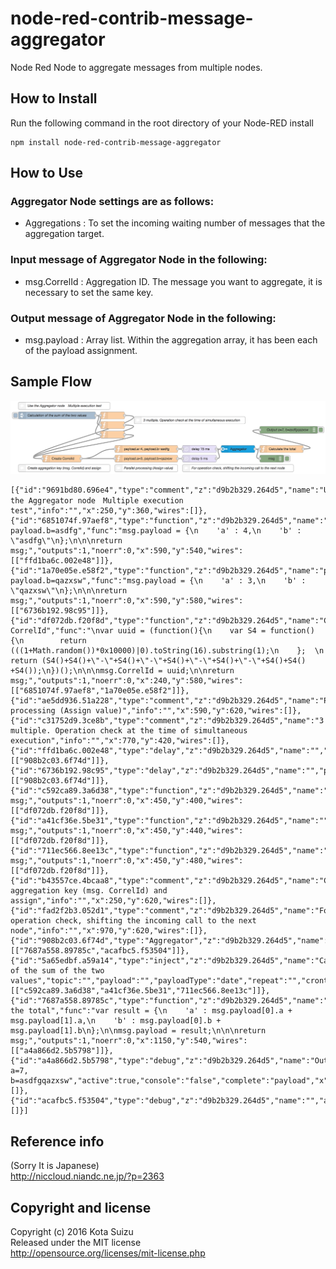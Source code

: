 # node-red-contrib-message-aggregator

Node Red Node to aggregate messages from multiple nodes.  

## How to Install

Run the following command in the root directory of your Node-RED install

```
npm install node-red-contrib-message-aggregator
```

## How to Use

### Aggregator Node settings are as follows:
- Aggregations : To set the incoming waiting number of messages that the aggregation target.

### Input message of Aggregator Node in the following:
- msg.CorrelId : Aggregation ID. The message you want to aggregate, it is necessary to set the same key.

### Output message of Aggregator Node in the following:
- msg.payload : Array list. Within the aggregation array, it has been each of the payload assignment.

## Sample Flow
![SampleFlowImage](./docimage/flow.png)
```
[{"id":"9691bd80.696e4","type":"comment","z":"d9b2b329.264d5","name":"Use the Aggregator node　Multiple execution test","info":"","x":250,"y":360,"wires":[]},{"id":"6851074f.97aef8","type":"function","z":"d9b2b329.264d5","name":"payload.a=4, payload.b=asdfg","func":"msg.payload = {\n    'a' : 4,\n    'b' : \"asdfg\"\n};\n\n\nreturn msg;","outputs":1,"noerr":0,"x":590,"y":540,"wires":[["ffd1ba6c.002e48"]]},{"id":"1a70e05e.e58f2","type":"function","z":"d9b2b329.264d5","name":"payload.a=3, payload.b=qazxsw","func":"msg.payload = {\n    'a' : 3,\n    'b' : \"qazxsw\"\n};\n\n\nreturn msg;","outputs":1,"noerr":0,"x":590,"y":580,"wires":[["6736b192.98c95"]]},{"id":"df072db.f20f8d","type":"function","z":"d9b2b329.264d5","name":"Create CorrelId","func":"\nvar uuid = (function(){\n    var S4 = function() {\n        return (((1+Math.random())*0x10000)|0).toString(16).substring(1);\n    };  \n    return (S4()+S4()+\"-\"+S4()+\"-\"+S4()+\"-\"+S4()+\"-\"+S4()+S4() +S4());\n})();\n\n\nmsg.CorrelId = uuid;\n\nreturn msg;","outputs":1,"noerr":0,"x":240,"y":580,"wires":[["6851074f.97aef8","1a70e05e.e58f2"]]},{"id":"ae5dd936.51a228","type":"comment","z":"d9b2b329.264d5","name":"Parallel processing (Assign value)","info":"","x":590,"y":620,"wires":[]},{"id":"c31752d9.3ce8b","type":"comment","z":"d9b2b329.264d5","name":"3 multiple. Operation check at the time of simultaneous execution","info":"","x":770,"y":420,"wires":[]},{"id":"ffd1ba6c.002e48","type":"delay","z":"d9b2b329.264d5","name":"","pauseType":"delay","timeout":"15","timeoutUnits":"milliseconds","rate":"1","rateUnits":"second","randomFirst":"1","randomLast":"5","randomUnits":"seconds","drop":false,"x":810,"y":540,"wires":[["908b2c03.6f74d"]]},{"id":"6736b192.98c95","type":"delay","z":"d9b2b329.264d5","name":"","pauseType":"delay","timeout":"5","timeoutUnits":"milliseconds","rate":"1","rateUnits":"second","randomFirst":"1","randomLast":"5","randomUnits":"seconds","drop":false,"x":810,"y":580,"wires":[["908b2c03.6f74d"]]},{"id":"c592ca89.3a6d38","type":"function","z":"d9b2b329.264d5","name":"","func":"\nreturn msg;","outputs":1,"noerr":0,"x":450,"y":400,"wires":[["df072db.f20f8d"]]},{"id":"a41cf36e.5be31","type":"function","z":"d9b2b329.264d5","name":"","func":"\nreturn msg;","outputs":1,"noerr":0,"x":450,"y":440,"wires":[["df072db.f20f8d"]]},{"id":"711ec566.8ee13c","type":"function","z":"d9b2b329.264d5","name":"","func":"\nreturn msg;","outputs":1,"noerr":0,"x":450,"y":480,"wires":[["df072db.f20f8d"]]},{"id":"b43557ce.4bcaa8","type":"comment","z":"d9b2b329.264d5","name":"Create aggregation key (msg. CorrelId) and assign","info":"","x":250,"y":620,"wires":[]},{"id":"fad2f2b3.052d1","type":"comment","z":"d9b2b329.264d5","name":"For operation check, shifting the incoming call to the next node","info":"","x":970,"y":620,"wires":[]},{"id":"908b2c03.6f74d","type":"Aggregator","z":"d9b2b329.264d5","name":"","aggregations":2,"x":970,"y":540,"wires":[["7687a558.89785c","acafbc5.f53504"]]},{"id":"5a65edbf.a59a14","type":"inject","z":"d9b2b329.264d5","name":"Calculation of the sum of the two values","topic":"","payload":"","payloadType":"date","repeat":"","crontab":"","once":false,"x":220,"y":400,"wires":[["c592ca89.3a6d38","a41cf36e.5be31","711ec566.8ee13c"]]},{"id":"7687a558.89785c","type":"function","z":"d9b2b329.264d5","name":"Calculate the total","func":"var result = {\n    'a' : msg.payload[0].a + msg.payload[1].a,\n    'b' : msg.payload[0].b + msg.payload[1].b\n};\n\nmsg.payload = result;\n\n\nreturn msg;","outputs":1,"noerr":0,"x":1150,"y":540,"wires":[["a4a866d2.5b5798"]]},{"id":"a4a866d2.5b5798","type":"debug","z":"d9b2b329.264d5","name":"Output a=7, b=asdfgqazxsw","active":true,"console":"false","complete":"payload","x":1180,"y":460,"wires":[]},{"id":"acafbc5.f53504","type":"debug","z":"d9b2b329.264d5","name":"","active":true,"console":"false","complete":"true","x":1110,"y":580,"wires":[]}]
```

## Reference info
(Sorry It is Japanese)  
http://niccloud.niandc.ne.jp/?p=2363


## Copyright and license

Copyright (c) 2016 Kota Suizu  
Released under the MIT license  
http://opensource.org/licenses/mit-license.php
